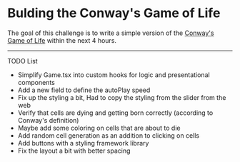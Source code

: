 # Bulding the Conway's Game of Life

The goal of this challenge is to write a simple version of the [Conway's Game of Life](https://en.wikipedia.org/wiki/Conway's_Game_of_Life) within the next 4 hours.

-----------------------

TODO List

- Simplify Game.tsx into custom hooks for logic and presentational components 
- Add a new field to define the autoPlay speed
- Fix up the styling a bit, Had to copy the styling from the slider from the web
- Verify that cells are dying and getting born correctly (according to Conway's definition)
- Maybe add some coloring on cells that are about to die
- Add random cell generation as an addition to clicking on cells 
- Add buttons with a styling framework library
- Fix the layout a bit with better spacing 
